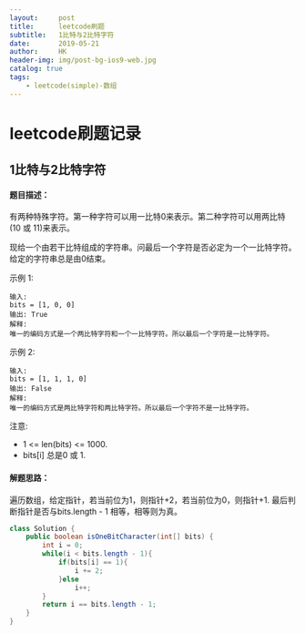 ```yaml
---
layout:     post
title:      leetcode刷题
subtitle:   1比特与2比特字符
date:       2019-05-21
author:     HK
header-img: img/post-bg-ios9-web.jpg
catalog: true
tags:
    - leetcode(simple)-数组
---
```

# leetcode刷题记录
## 1比特与2比特字符

#### 题目描述：
有两种特殊字符。第一种字符可以用一比特0来表示。第二种字符可以用两比特(10 或 11)来表示。

现给一个由若干比特组成的字符串。问最后一个字符是否必定为一个一比特字符。给定的字符串总是由0结束。

示例 1:

    输入: 
    bits = [1, 0, 0]
    输出: True
    解释: 
    唯一的编码方式是一个两比特字符和一个一比特字符。所以最后一个字符是一比特字符。
示例 2:

    输入: 
    bits = [1, 1, 1, 0]
    输出: False
    解释: 
    唯一的编码方式是两比特字符和两比特字符。所以最后一个字符不是一比特字符。
注意:

* 1 <= len(bits) <= 1000.
* bits[i] 总是0 或 1.

#### 解题思路：
遍历数组，给定指针，若当前位为1，则指针+2，若当前位为0，则指针+1. 最后判断指针是否与bits.length - 1 相等，相等则为真。
```java
class Solution {
    public boolean isOneBitCharacter(int[] bits) {
        int i = 0;
        while(i < bits.length - 1){
            if(bits[i] == 1){
                i += 2;
            }else
                i++;
        }
        return i == bits.length - 1;
    }
}
```
